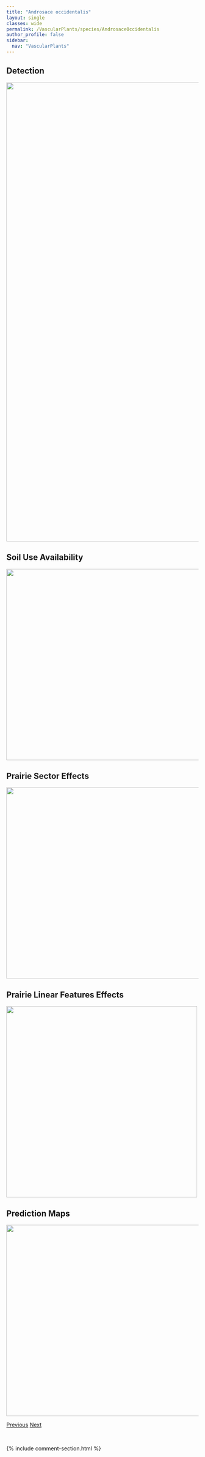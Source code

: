 ```yaml
---
title: "Androsace occidentalis"
layout: single
classes: wide
permalink: /VascularPlants/species/AndrosaceOccidentalis
author_profile: false
sidebar:
  nav: "VascularPlants"
---
```


<h2>Detection</h2>

<a href="https://drive.google.com/uc?export=view&id=1Hq7pdFY_offUR7jMVtw_61YyWeMcwVA5">
<img src="https://drive.google.com/uc?export=view&id=1Hq7pdFY_offUR7jMVtw_61YyWeMcwVA5" height = "1200" width = "800">
</a>


<h2>Soil Use Availability</h2>

<a href="https://drive.google.com/uc?export=view&id=1xE_243gcRD-eBxk_mClWVwuAYSQlA_7O">
<img src="https://drive.google.com/uc?export=view&id=1xE_243gcRD-eBxk_mClWVwuAYSQlA_7O" height = "500" width = "1000">
</a>


<h2>Prairie Sector Effects</h2>

<a href="https://drive.google.com/uc?export=view&id=1rIIjZSEfW3nRqfPNivfrVLyUO1q8B0K8">
<img src="https://drive.google.com/uc?export=view&id=1rIIjZSEfW3nRqfPNivfrVLyUO1q8B0K8" height = "500" width = "1000">
</a>


<h2>Prairie Linear Features Effects</h2>

<a href="https://drive.google.com/uc?export=view&id=1Tzbger4I5Gehe34L9-jFFCjHritZwL05">
<img src="https://drive.google.com/uc?export=view&id=1Tzbger4I5Gehe34L9-jFFCjHritZwL05" height = "500" width = "500">
</a>


<h2>Prediction Maps</h2>

<a href="https://drive.google.com/uc?export=view&id=1Wq7GR7J-NoqzQwuuC3v62WkpitleBMHB">
<img src="https://drive.google.com/uc?export=view&id=1Wq7GR7J-NoqzQwuuC3v62WkpitleBMHB" height = "500" width = "1000">
</a>


<a href="/DevelopmentWebsite/VascularPlants/species/AndrosaceChamaejasme" class="pagination--pager" title="Androsace chamaejasme">Previous</a> <a href="/DevelopmentWebsite/VascularPlants/species/AndrosaceSeptentrionalis" class="pagination--pager" title="Androsace septentrionalis">Next</a>

<p>&nbsp;</p>

{% include comment-section.html %}
